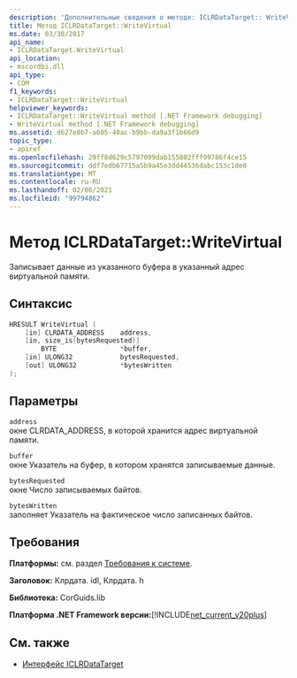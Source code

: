 ```yaml
---
description: 'Дополнительные сведения о методе: ICLRDataTarget:: WriteVirtual'
title: Метод ICLRDataTarget::WriteVirtual
ms.date: 03/30/2017
api_name:
- ICLRDataTarget.WriteVirtual
api_location:
- mscordbi.dll
api_type:
- COM
f1_keywords:
- ICLRDataTarget::WriteVirtual
helpviewer_keywords:
- ICLRDataTarget::WriteVirtual method [.NET Framework debugging]
- WriteVirtual method [.NET Framework debugging]
ms.assetid: d627e8b7-a605-40ac-b9bb-da9a3f1b66d9
topic_type:
- apiref
ms.openlocfilehash: 29ff8d629c5797099dab155802fff99786f4ce15
ms.sourcegitcommit: ddf7edb67715a5b9a45e3dd44536dabc153c1de0
ms.translationtype: MT
ms.contentlocale: ru-RU
ms.lasthandoff: 02/06/2021
ms.locfileid: "99794862"
---
```

# <a name="iclrdatatargetwritevirtual-method"></a>Метод ICLRDataTarget::WriteVirtual

Записывает данные из указанного буфера в указанный адрес виртуальной памяти.  
  
## <a name="syntax"></a>Синтаксис  
  
```cpp  
HRESULT WriteVirtual (  
    [in] CLRDATA_ADDRESS    address,  
    [in, size_is(bytesRequested)]
        BYTE                *buffer,  
    [in] ULONG32            bytesRequested,  
    [out] ULONG32           *bytesWritten  
);  
```  
  
## <a name="parameters"></a>Параметры  

 `address`  
 окне CLRDATA_ADDRESS, в которой хранится адрес виртуальной памяти.  
  
 `buffer`  
 окне Указатель на буфер, в котором хранятся записываемые данные.  
  
 `bytesRequested`  
 окне Число записываемых байтов.  
  
 `bytesWritten`  
 заполняет Указатель на фактическое число записанных байтов.  
  
## <a name="requirements"></a>Требования  

 **Платформы:** см. раздел [Требования к системе](../../get-started/system-requirements.md).  
  
 **Заголовок:** Клрдата. idl, Клрдата. h  
  
 **Библиотека:** CorGuids.lib  
  
 **Платформа .NET Framework версии:**[!INCLUDE[net_current_v20plus](../../../../includes/net-current-v20plus-md.md)]  
  
## <a name="see-also"></a>См. также

- [Интерфейс ICLRDataTarget](iclrdatatarget-interface.md)
